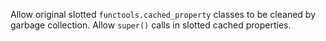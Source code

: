 Allow original slotted `functools.cached_property` classes to be cleaned by garbage collection.
Allow `super()` calls in slotted cached properties.
